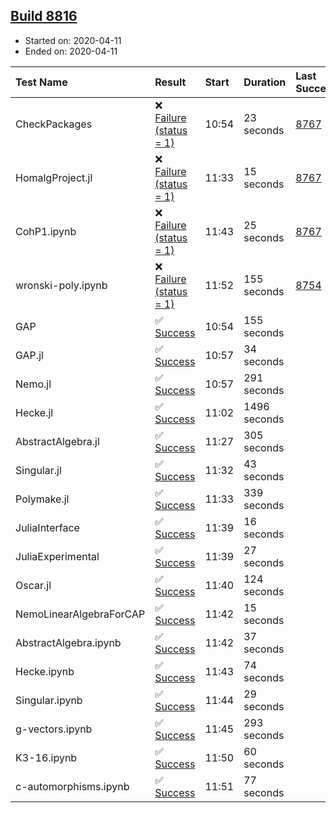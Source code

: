 ## [Build 8816](https://oscarci.mathematik.uni-kl.de/job/oscar/8816/)

* Started on: 2020-04-11
* Ended on: 2020-04-11

| Test Name    | Result | Start | Duration | Last Success | First Failure |
|:-------------|:-------|:------|:---------|:-------------|:--------------|
| CheckPackages | ❌ [Failure (status = 1)](https://oscarci.mathematik.uni-kl.de/job/oscar/8816/artifact/logs/build-8816/CheckPackages.log) | 10:54 | 23 seconds | [8767](https://oscarci.mathematik.uni-kl.de/job/oscar/8767/) | [8768](https://oscarci.mathematik.uni-kl.de/job/oscar/8768/) |
| HomalgProject.jl | ❌ [Failure (status = 1)](https://oscarci.mathematik.uni-kl.de/job/oscar/8816/artifact/logs/build-8816/HomalgProject.jl.log) | 11:33 | 15 seconds | [8767](https://oscarci.mathematik.uni-kl.de/job/oscar/8767/) | [8768](https://oscarci.mathematik.uni-kl.de/job/oscar/8768/) |
| CohP1.ipynb | ❌ [Failure (status = 1)](https://oscarci.mathematik.uni-kl.de/job/oscar/8816/artifact/logs/build-8816/CohP1.ipynb.log) | 11:43 | 25 seconds | [8767](https://oscarci.mathematik.uni-kl.de/job/oscar/8767/) | [8768](https://oscarci.mathematik.uni-kl.de/job/oscar/8768/) |
| wronski-poly.ipynb | ❌ [Failure (status = 1)](https://oscarci.mathematik.uni-kl.de/job/oscar/8816/artifact/logs/build-8816/wronski-poly.ipynb.log) | 11:52 | 155 seconds | [8754](https://oscarci.mathematik.uni-kl.de/job/oscar/8754/) | [8755](https://oscarci.mathematik.uni-kl.de/job/oscar/8755/) |
| GAP | ✅ [Success](https://oscarci.mathematik.uni-kl.de/job/oscar/8816/artifact/logs/build-8816/GAP.log) | 10:54 | 155 seconds |  |  |
| GAP.jl | ✅ [Success](https://oscarci.mathematik.uni-kl.de/job/oscar/8816/artifact/logs/build-8816/GAP.jl.log) | 10:57 | 34 seconds |  |  |
| Nemo.jl | ✅ [Success](https://oscarci.mathematik.uni-kl.de/job/oscar/8816/artifact/logs/build-8816/Nemo.jl.log) | 10:57 | 291 seconds |  |  |
| Hecke.jl | ✅ [Success](https://oscarci.mathematik.uni-kl.de/job/oscar/8816/artifact/logs/build-8816/Hecke.jl.log) | 11:02 | 1496 seconds |  |  |
| AbstractAlgebra.jl | ✅ [Success](https://oscarci.mathematik.uni-kl.de/job/oscar/8816/artifact/logs/build-8816/AbstractAlgebra.jl.log) | 11:27 | 305 seconds |  |  |
| Singular.jl | ✅ [Success](https://oscarci.mathematik.uni-kl.de/job/oscar/8816/artifact/logs/build-8816/Singular.jl.log) | 11:32 | 43 seconds |  |  |
| Polymake.jl | ✅ [Success](https://oscarci.mathematik.uni-kl.de/job/oscar/8816/artifact/logs/build-8816/Polymake.jl.log) | 11:33 | 339 seconds |  |  |
| JuliaInterface | ✅ [Success](https://oscarci.mathematik.uni-kl.de/job/oscar/8816/artifact/logs/build-8816/JuliaInterface.log) | 11:39 | 16 seconds |  |  |
| JuliaExperimental | ✅ [Success](https://oscarci.mathematik.uni-kl.de/job/oscar/8816/artifact/logs/build-8816/JuliaExperimental.log) | 11:39 | 27 seconds |  |  |
| Oscar.jl | ✅ [Success](https://oscarci.mathematik.uni-kl.de/job/oscar/8816/artifact/logs/build-8816/Oscar.jl.log) | 11:40 | 124 seconds |  |  |
| NemoLinearAlgebraForCAP | ✅ [Success](https://oscarci.mathematik.uni-kl.de/job/oscar/8816/artifact/logs/build-8816/NemoLinearAlgebraForCAP.log) | 11:42 | 15 seconds |  |  |
| AbstractAlgebra.ipynb | ✅ [Success](https://oscarci.mathematik.uni-kl.de/job/oscar/8816/artifact/logs/build-8816/AbstractAlgebra.ipynb.log) | 11:42 | 37 seconds |  |  |
| Hecke.ipynb | ✅ [Success](https://oscarci.mathematik.uni-kl.de/job/oscar/8816/artifact/logs/build-8816/Hecke.ipynb.log) | 11:43 | 74 seconds |  |  |
| Singular.ipynb | ✅ [Success](https://oscarci.mathematik.uni-kl.de/job/oscar/8816/artifact/logs/build-8816/Singular.ipynb.log) | 11:44 | 29 seconds |  |  |
| g-vectors.ipynb | ✅ [Success](https://oscarci.mathematik.uni-kl.de/job/oscar/8816/artifact/logs/build-8816/g-vectors.ipynb.log) | 11:45 | 293 seconds |  |  |
| K3-16.ipynb | ✅ [Success](https://oscarci.mathematik.uni-kl.de/job/oscar/8816/artifact/logs/build-8816/K3-16.ipynb.log) | 11:50 | 60 seconds |  |  |
| c-automorphisms.ipynb | ✅ [Success](https://oscarci.mathematik.uni-kl.de/job/oscar/8816/artifact/logs/build-8816/c-automorphisms.ipynb.log) | 11:51 | 77 seconds |  |  |
